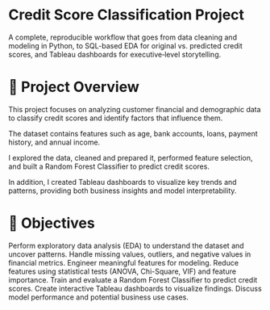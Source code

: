 # Credit Score Classification Project
A complete, reproducible workflow that goes from data cleaning and modeling in Python, to SQL-based EDA for original vs. predicted credit scores, and Tableau dashboards for executive‑level storytelling.
# 📌 Project Overview
This project focuses on analyzing customer financial and demographic data to classify credit scores and identify factors that influence them.

The dataset contains features such as age, bank accounts, loans, payment history, and annual income.

I explored the data, cleaned and prepared it, performed feature selection, and built a Random Forest Classifier to predict credit scores.

In addition, I created Tableau dashboards to visualize key trends and patterns, providing both business insights and model interpretability.

# 🎯 Objectives
Perform exploratory data analysis (EDA) to understand the dataset and uncover patterns.
Handle missing values, outliers, and negative values in financial metrics.
Engineer meaningful features for modeling.
Reduce features using statistical tests (ANOVA, Chi-Square, VIF) and feature importance.
Train and evaluate a Random Forest Classifier to predict credit scores.
Create interactive Tableau dashboards to visualize findings.
Discuss model performance and potential business use cases.
